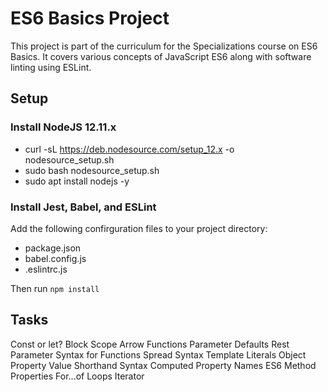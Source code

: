 # ES6 Basics Project

This project is part of the curriculum for the Specializations course on ES6 Basics. It covers various concepts of JavaScript ES6 along with software linting using ESLint.

## Setup

### Install NodeJS 12.11.x
- curl -sL https://deb.nodesource.com/setup_12.x -o nodesource_setup.sh
- sudo bash nodesource_setup.sh
- sudo apt install nodejs -y


### Install Jest, Babel, and ESLint
Add the following confirguration files to your project directory:
* package.json
* babel.config.js
* .eslintrc.js

Then run `npm install`


## Tasks

Const or let?
Block Scope
Arrow Functions
Parameter Defaults
Rest Parameter Syntax for Functions
Spread Syntax
Template Literals
Object Property Value Shorthand Syntax
Computed Property Names
ES6 Method Properties
For...of Loops
Iterator
